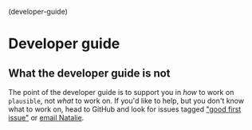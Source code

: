 (developer-guide)
# Developer guide

[//]: # (TODO: Write: setup computer, workflow, testing)

## What the developer guide is __not__
The point of the developer guide is to support you in *how* to work on `plausible`, not *what* to work on. 
If you'd like to help, but you don't know what to work on, head to GitHub and look for issues tagged ["good first issue"](https://github.com/NatalieThurlby/plausible/issues?q=is%3Aopen+is%3Aissue+label%3A%22good+first+issue%22) or [email Natalie](mailto:natalie.thurlby@bristol.ac.uk).

